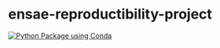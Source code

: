 # ensae-reproductibility-project

[![Python Package using Conda](https://github.com/Noureddineidir/ensae-reproductibilite-projet/actions/workflows/python-package-conda.yml/badge.svg?branch=dev)](https://github.com/Noureddineidir/ensae-reproductibilite-projet/actions/workflows/python-package-conda.yml)
